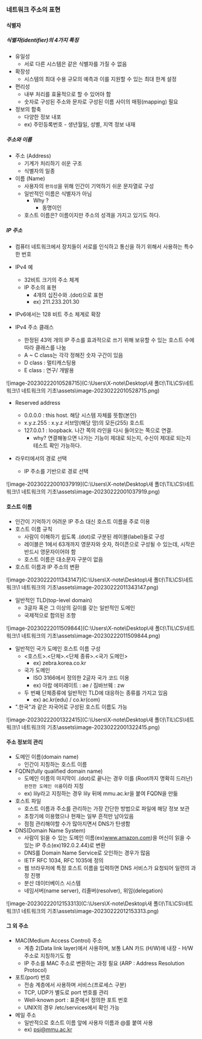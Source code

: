 ### 네트워크 주소의 표현

#### 식별자

##### 식별자(identifier)의 4가지 특징

- 유일성
  - 서로 다른 시스템은 같은 식별자를 가질 수 없음
- 확장성
  - 시스템의 최대 수용 규모의 예측과 이를 지원할 수 있는 최대 한계 설정
- 편리성
  - 내부 처리를 효율적으로 할 수 있어야 함
  - 숫자로 구성된 주소와 문자로 구성된 이름 사이의 매핑(mapping) 필요
- 정보의 함축
  - 다양한 정보 내포
  - ex) 주민등록번호 - 생년월일, 성별, 지역 정보 내재



##### 주소와 이름

- 주소 (Address)
  - 기계가 처리하기 쉬운 구조
  - 식별자의 일종
- 이름 (Name)
  - 사용자의 `편의성`을 위해 인간이 기억하기 쉬운 문자열로 구성
  - 일반적인 이름은 식별자가 아님
    - Why ? 
      - 동명이인
  - 호스트 이름은?  이름이지만 주소의 성격을 가지고 있기도 하다.



##### IP 주소

- 컴퓨터 네트워크에서 장치들이 서로를 인식하고 통신을 하기 위해서 사용하는 특수한 번호

- IPv4 예
  - 32비트 크기의 주소 체계
  - IP 주소의 표현
    - 4개의 십진수와 .(dot)으로 표현
    - ex) 211.233.201.30
- IPv6에서는 128 비트 주소 체계로 확장
- IPv4 주소 클래스
  - 한정된 43억 개의 IP 주소를 효과적으로 쓰기 위해 보유할 수 있는 호스트 수에 따라 클래스를 나눔
  - A ~ C class는 각각 정해진 숫자 구간이 있음
  - D class : 멀티캐스팅용
  - E class : 연구/ 개발용

![image-20230222010528715](C:\Users\X-note\Desktop\새 폴더\TIL\CS\네트워크\1 네트워크의 기초\assets\image-20230222010528715.png)

- Reserved address 
  - 0.0.0.0 : this host. 해당 시스템 자체를 뜻함(본인)
  - x.y.z.255 : x.y.z 서브망(해당 망)의 모든(255) 호스트
  - 127.0.0.1 : loopback. 나간 쪽의 라인을 다시 들어오는 쪽으로 연결.
    - why? 연결해놓으면 나가는 기능이 제대로 되는지, 수신이 제대로 되는지 테스트 확인 가능하다. 

- 라우터에서의 경로 선택
  - IP 주소를 기반으로 경로 선택

![image-20230222001037919](C:\Users\X-note\Desktop\새 폴더\TIL\CS\네트워크\1 네트워크의 기초\assets\image-20230222001037919.png)



#### 호스트 이름

- 인간이 기억하기 어려운 IP 주소 대신 호스트 이름을 주로 이용
- 호스트 이름 규칙
  - 사람이 이해하기 쉽도록 .(dot)로 구분된 레이블(label)들로 구성
  - 레이블은 1에서 63개까지 영문자와 숫자, 하이픈으로 구성될 수 있는데, 시작은 반드시 영문자이어야 함
  - 호스트 이름은 대소문자 구분이 없음
- 호스트 이름과 IP 주소의 변환

![image-20230222011343147](C:\Users\X-note\Desktop\새 폴더\TIL\CS\네트워크\1 네트워크의 기초\assets\image-20230222011343147.png)

- 일반적인 TLD(top-level domain)
  - 3글자 혹은 그 이상의 길이를 갖는 일반적인 도메인
  - 국제적으로 합의된 조항

![image-20230222011509844](C:\Users\X-note\Desktop\새 폴더\TIL\CS\네트워크\1 네트워크의 기초\assets\image-20230222011509844.png)

- 일반적인 국가 도메인 호스트 이름 구성
  - <호스트>.<단체>.<단체 종류>.<국가 도메인>
    - ex) zebra.korea.co.kr
  - 국가 도메인
    - ISO 3166에서 정의한 2글자 국가 코드 이용
    - ex) 아랍 에미레이트 : ae / 짐바브웨 : zw
  - 두 번째 단체종류에 일반적인 TLD에 대응하는 종류를 가지고 있음
    - ex) ac.kr(edu) / co.kr(com)
- ".한국"과 같은 자국어로 구성된 호스트 이름도 가능

![image-20230222001322415](C:\Users\X-note\Desktop\새 폴더\TIL\CS\네트워크\1 네트워크의 기초\assets\image-20230222001322415.png)



#### 주소 정보의 관리

- 도메인 이름(domain name)
  - 인간이 지칭하는 호스트 이름
- FQDN(fully qualified domain name)
  - 도메인 이름의 마지막이 .(dot)로 끝나는 경우 이를 (Root까지 명확히 드러난) `완전한 도메인 이름`이라 지칭
  - ex) lily라고 지칭하는 경우 lily 뒤에 mmu.ac.kr을 붙여 FQDN을 만듦
- 호스트 파일
  - 호스트 이름과 주소를 관리하는 가장 간단한 방법으로 파일에 해당 정보 보관
  - 초창기에 이용했으나 현재는 일부 흔적만 남아있음
  - 점점 관리해야할 수가 많아지면서 DNS가 탄생함
- DNS(Domain Name System)
  - 사람이 읽을 수 있는 도메인 이름(ex)www.amazon.com)을 머신이 읽을 수 있는 IP 주소(ex)192.0.2.44)로 변환
  - DNS를 Domain Name Service로 오인하는 경우가 많음
  - IETF RFC 1034, RFC 1035에 정의
  - 웹 브라우저에 특정 호스트 이름을 입력하면 DNS 서비스가 요청되어 일련의 과정 진행
  - 분산 데이터베이스 시스템
  - 네임서버(name server), 리졸버(resolver), 위임(delegation)

![image-20230222012153313](C:\Users\X-note\Desktop\새 폴더\TIL\CS\네트워크\1 네트워크의 기초\assets\image-20230222012153313.png)

#### 그 외 주소

- MAC(Medium Access Control) 주소
  - 계층 2(Data link layer)에서 사용하며, 보통 LAN 카드 (H/W)에 내장 - H/W 주소로 지칭하기도 함
  - IP 주소를 MAC 주소로 변환하는 과정 필요 (ARP : Address Resolution Protocol)
- 포트(port) 번호
  - 전송 계층에서 사용하며 서비스(프로세스 구분)
  - TCP, UDP가 별도로 port 번호를 관리
  - Well-known port : 표준에서 정의한 포트 번호
  - UNIX의 경우 /etc/services에서 확인 가능
- 메일 주소
  - 일반적으로 호스트 이름 앞에 사용자 이름과 @를 붙여 사용
  - ex) psj@mmu.ac.kr 

